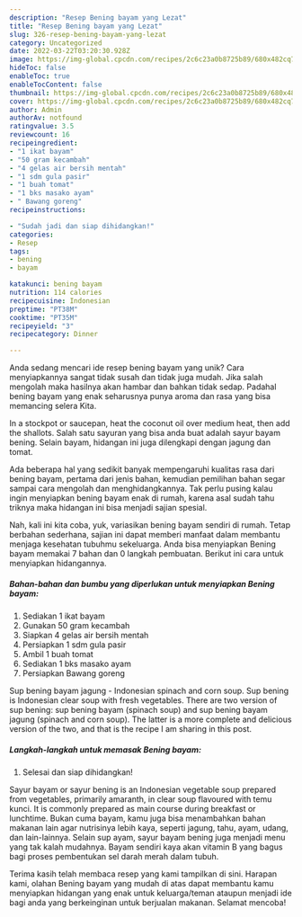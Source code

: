 ```yaml
---
description: "Resep Bening bayam yang Lezat"
title: "Resep Bening bayam yang Lezat"
slug: 326-resep-bening-bayam-yang-lezat
category: Uncategorized
date: 2022-03-22T03:20:30.928Z
image: https://img-global.cpcdn.com/recipes/2c6c23a0b8725b89/680x482cq70/bening-bayam-foto-resep-utama.jpg
hideToc: false
enableToc: true
enableTocContent: false
thumbnail: https://img-global.cpcdn.com/recipes/2c6c23a0b8725b89/680x482cq70/bening-bayam-foto-resep-utama.jpg
cover: https://img-global.cpcdn.com/recipes/2c6c23a0b8725b89/680x482cq70/bening-bayam-foto-resep-utama.jpg
author: Admin
authorAv: notfound
ratingvalue: 3.5
reviewcount: 16
recipeingredient:
- "1 ikat bayam"
- "50 gram kecambah"
- "4 gelas air bersih mentah"
- "1 sdm gula pasir"
- "1 buah tomat"
- "1 bks masako ayam"
- " Bawang goreng"
recipeinstructions:

- "Sudah jadi dan siap dihidangkan!"
categories:
- Resep
tags:
- bening
- bayam

katakunci: bening bayam 
nutrition: 114 calories
recipecuisine: Indonesian
preptime: "PT38M"
cooktime: "PT35M"
recipeyield: "3"
recipecategory: Dinner

---
```





Anda sedang mencari ide resep bening bayam yang unik? Cara menyiapkannya sangat tidak susah dan tidak juga mudah. Jika salah mengolah maka hasilnya akan hambar dan bahkan tidak sedap. Padahal bening bayam yang enak seharusnya punya aroma dan rasa yang bisa memancing selera Kita.





In a stockpot or saucepan, heat the coconut oil over medium heat, then add the shallots. Salah satu sayuran yang bisa anda buat adalah sayur bayam bening. Selain bayam, hidangan ini juga dilengkapi dengan jagung dan tomat.

Ada beberapa hal yang sedikit banyak mempengaruhi kualitas rasa dari bening bayam, pertama dari jenis bahan, kemudian pemilihan bahan segar sampai cara mengolah dan menghidangkannya. Tak perlu pusing kalau ingin menyiapkan bening bayam enak di rumah, karena asal sudah tahu triknya maka hidangan ini bisa menjadi sajian spesial.






Nah, kali ini kita coba, yuk, variasikan bening bayam sendiri di rumah. Tetap berbahan sederhana, sajian ini dapat memberi manfaat dalam membantu menjaga kesehatan tubuhmu sekeluarga. Anda bisa menyiapkan Bening bayam memakai 7 bahan dan 0 langkah pembuatan. Berikut ini cara untuk menyiapkan hidangannya.

<!--inarticleads1-->

##### Bahan-bahan dan bumbu yang diperlukan untuk menyiapkan Bening bayam:

1. Sediakan 1 ikat bayam
1. Gunakan 50 gram kecambah
1. Siapkan 4 gelas air bersih mentah
1. Persiapkan 1 sdm gula pasir
1. Ambil 1 buah tomat
1. Sediakan 1 bks masako ayam
1. Persiapkan  Bawang goreng


Sup bening bayam jagung - Indonesian spinach and corn soup. Sup bening is Indonesian clear soup with fresh vegetables. There are two version of sup bening: sup bening bayam (spinach soup) and sup bening bayam jagung (spinach and corn soup). The latter is a more complete and delicious version of the two, and that is the recipe I am sharing in this post. 

<!--inarticleads2-->

##### Langkah-langkah untuk memasak Bening bayam:


1. Selesai dan siap dihidangkan!

Sayur bayam or sayur bening is an Indonesian vegetable soup prepared from vegetables, primarily amaranth, in clear soup flavoured with temu kunci. It is commonly prepared as main course during breakfast or lunchtime. Bukan cuma bayam, kamu juga bisa menambahkan bahan makanan lain agar nutrisinya lebih kaya, seperti jagung, tahu, ayam, udang, dan lain-lainnya. Selain sup ayam, sayur bayam bening juga menjadi menu yang tak kalah mudahnya. Bayam sendiri kaya akan vitamin B yang bagus bagi proses pembentukan sel darah merah dalam tubuh. 

Terima kasih telah membaca resep yang kami tampilkan di sini. Harapan kami, olahan Bening bayam yang mudah di atas dapat membantu kamu menyiapkan hidangan yang enak untuk keluarga/teman ataupun menjadi ide bagi anda yang berkeinginan untuk berjualan makanan. Selamat mencoba!
